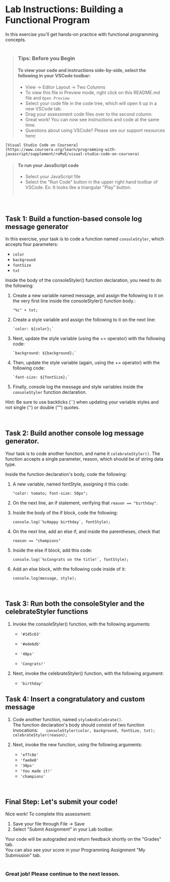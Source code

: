 # Lab Instructions: Building a Functional Program

In this exercise you'll get hands-on practice with functional programming concepts. <br> <br>

> ### **Tips: Before you Begin**
>
> #### To view your code and instructions side-by-side, select the following in your VSCode toolbar:
>
> - View -> Editor Layout -> Two Columns
> - To view this file in Preview mode, right click on this README.md file and `Open Preview`
> - Select your code file in the code tree, which will open it up in a new VSCode tab.
> - Drag your assessment code files over to the second column.
> - Great work! You can now see instructions and code at the same time.
> - Questions about using VSCode? Please see our support resources here:

    [Visual Studio Code on Coursera](https://www.coursera.org/learn/programming-with-javascript/supplement/roMvE/visual-studio-code-on-coursera)

> #### **To run your JavaScript code**
>
> - Select your JavaScript file
> - Select the "Run Code" button in the upper right hand toolbar of VSCode. Ex: It looks like a triangular "Play" button. <br><br>

<br>

## Task 1: Build a function-based console log message generator

In this exercise, your task is to code a function named `consoleStyler`, which accepts four parameters:

- `color`
- `background`
- `fontSize`
- `txt`

Inside the body of the consoleStyler() function declaration, you need to do the following:

1. Create a new variable named message, and assign the following to it on the very first line inside the consoleStyler() function body.:

   ```
   "%c" + txt;
   ```

2. Create a style variable and assign the following to it on the next line:

   ```
   `color: ${color};`
   ```

3. Next, update the style variable (using the += operator) with the following code:

   ```
   `background: ${background};`
   ```

4. Then, update the style variable (again, using the += operator) with the following code:

   ```
   `font-size: ${fontSize};`
   ```

5. Finally, console log the message and style variables inside the `consoleStyler` function declaration.

Hint: Be sure to use backticks (``) when updating your variable styles and not single ('') or double ("") quotes.

<br>

## Task 2: Build another console log message generator.

Your task is to code another function, and name it `celebrateStyler()`. The function accepts a single parameter, reason, which should be of string data type.

Inside the function declaration's body, code the following:

1. A new variable, named fontStyle, assigning it this code:

   ```
   "color: tomato; font-size: 50px";
   ```

2. On the next line, an if statement, verifying that `reason == "birthday"`.

3. Inside the body of the if block, code the following:

   ```
   console.log(`%cHappy birthday`, fontStyle);
   ```

4. On the next line, add an else if, and inside the parentheses, check that

   ```
   reason == "champions"
   ```

5. Inside the else if block, add this code:

   ```
   console.log(`%cCongrats on the title!`, fontStyle);
   ```

6. Add an else block, with the following code inside of it:
   ```
   console.log(message, style);
   ```

<br>

## Task 3: Run both the consoleStyler and the celebrateStyler functions

1. Invoke the consoleStyler() function, with the following arguments:

   - `'#1d5c63'`

   - `'#ede6db'`

   - `'40px'`

   - `'Congrats!'`

2. Next, invoke the celebrateStyler() function, with the following argument:

   - `'birthday'`

## Task 4: Insert a congratulatory and custom message

1. Code another function, named `styleAndCelebrate()`.  
   The function declaration's body should consist of two function invocations:
   `   consoleStyler(color, background, fontSize, txt);  
 celebrateStyler(reason);`

2. Next, invoke the new function, using the following arguments:

   - `'ef7c8e'`
   - `'fae8e0'`
   - `'30px'`
   - `'You made it!'`
   - `'champions'`

<br>

## Final Step: Let's submit your code!

Nice work! To complete this assessment:

1. Save your file through File -> Save
2. Select "Submit Assignment" in your Lab toolbar.

Your code will be autograded and return feedback shortly on the "Grades" tab.  
You can also see your score in your Programming Assignment "My Submission" tab.
<br> <br>

### Great job! Please continue to the next lesson.
